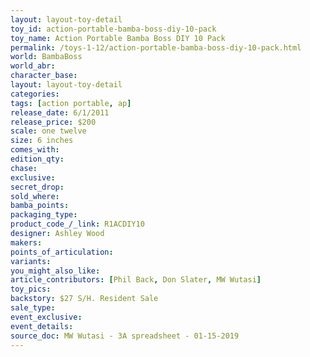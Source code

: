 ```yaml
---
layout: layout-toy-detail 
toy_id: action-portable-bamba-boss-diy-10-pack
toy_name: Action Portable Bamba Boss DIY 10 Pack
permalink: /toys-1-12/action-portable-bamba-boss-diy-10-pack.html
world: BambaBoss
world_abr: 
character_base: 
layout: layout-toy-detail
categories: 
tags: [action portable, ap] 
release_date: 6/1/2011
release_price: $200 
scale: one twelve
size: 6 inches
comes_with: 
edition_qty: 
chase: 
exclusive: 
secret_drop: 
sold_where: 
bamba_points: 
packaging_type: 
product_code_/_link: R1ACDIY10
designer: Ashley Wood
makers: 
points_of_articulation: 
variants: 
you_might_also_like: 
article_contributors: [Phil Back, Don Slater, MW Wutasi]
toy_pics: 
backstory: $27 S/H. Resident Sale
sale_type: 
event_exclusive: 
event_details: 
source_doc: MW Wutasi - 3A spreadsheet - 01-15-2019
---
```

